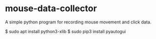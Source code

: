 # mouse-data-collector
A simple python program for recording mouse movement and click data.

$ sudo apt install python3-xlib
$ sudo pip3 install pyautogui
